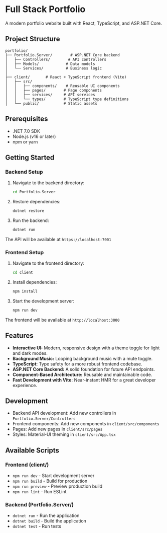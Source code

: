 # Full Stack Portfolio

A modern portfolio website built with React, TypeScript, and ASP.NET Core.

## Project Structure

```
portfolio/
├── Portfolio.Server/        # ASP.NET Core backend
│   ├── Controllers/        # API controllers
│   ├── Models/            # Data models
│   └── Services/          # Business logic
│
├── client/       # React + TypeScript frontend (Vite)
│   ├── src/
│   │   ├── components/    # Reusable UI components
│   │   ├── pages/        # Page components
│   │   ├── services/     # API services
│   │   └── types/        # TypeScript type definitions
│   └── public/           # Static assets
```

## Prerequisites

- .NET 7.0 SDK
- Node.js (v16 or later)
- npm or yarn

## Getting Started

### Backend Setup

1. Navigate to the backend directory:
   ```bash
   cd Portfolio.Server
   ```

2. Restore dependencies:
   ```bash
   dotnet restore
   ```

3. Run the backend:
   ```bash
   dotnet run
   ```

The API will be available at `https://localhost:7001`

### Frontend Setup

1. Navigate to the frontend directory:
   ```bash
   cd client
   ```

2. Install dependencies:
   ```bash
   npm install
   ```

3. Start the development server:
   ```bash
   npm run dev
   ```

The frontend will be available at `http://localhost:3000`

## Features

- **Interactive UI:** Modern, responsive design with a theme toggle for light and dark modes.
- **Background Music:** Looping background music with a mute toggle.
- **TypeScript:** Type safety for a more robust frontend codebase.
- **ASP.NET Core Backend:** A solid foundation for future API endpoints.
- **Component-Based Architecture:** Reusable and maintainable code.
- **Fast Development with Vite:** Near-instant HMR for a great developer experience.

## Development

- Backend API development: Add new controllers in `Portfolio.Server/Controllers`
- Frontend components: Add new components in `client/src/components`
- Pages: Add new pages in `client/src/pages`
- Styles: Material-UI theming in `client/src/App.tsx`

## Available Scripts

### Frontend (client/)
- `npm run dev` - Start development server
- `npm run build` - Build for production
- `npm run preview` - Preview production build
- `npm run lint` - Run ESLint

### Backend (Portfolio.Server/)
- `dotnet run` - Run the application
- `dotnet build` - Build the application
- `dotnet test` - Run tests 